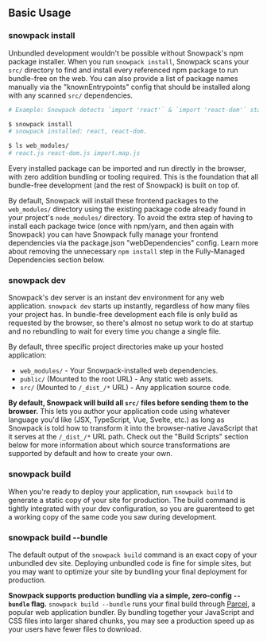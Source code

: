 ## Basic Usage

### snowpack install

Unbundled development wouldn't be possible without Snowpack's npm package installer. When you run `snowpack install`, Snowpack scans your `src/` directory to find and install every referenced npm package to run bundle-free on the web. You can also provide a list of package names manually via the "knownEntrypoints" config that should be installed along with any scanned `src/` dependencies.

``` bash
# Example: Snowpack detects `import 'react'` & `import 'react-dom'` statements in your "src/" code.

$ snowpack install
# snowpack installed: react, react-dom.

$ ls web_modules/
# react.js react-dom.js import.map.js
```

Every installed package can be imported and run directly in the browser, with zero addition bundling or tooling required. This is the foundation that all bundle-free development (and the rest of Snowpack) is built on top of.

By default, Snowpack will install these frontend packages to the `web_modules/` directory using the existing package code already found in your project's `node_modules/` directory. To avoid the extra step of having to install each package twice (once with npm/yarn, and then again with Snowpack) you can have Snowpack fully manage your frontend dependencies via the package.json "webDependencies" config. Learn more about removing the unnecessary `npm install` step in the Fully-Managed Dependencies section below.


### snowpack dev

Snowpack's dev server is an instant dev environment for any web application. `snowpack dev` starts up instantly, regardless of how many files your project has. In bundle-free development each file is only build as requested by the browser, so there's almost no setup work to do at startup and no rebundling to wait for every time you change a single file. 

By default, three specific project directories make up your hosted application:

- `web_modules/` - Your Snowpack-installed web dependencies.
- `public/` (Mounted to the root URL) - Any static web assets.
- `src/` (Mounted to `/_dist_/*` URL)  - Any application source code.

**By default, Snowpack will build all `src/` files before sending them to the browser.** This lets you author your application code using whatever language you'd like (JSX, TypeScript, Vue, Svelte, etc.) as long as Snowpack is told how to transform it into the browser-native JavaScript that it serves at the `/_dist_/*` URL path.  Check out the "Build Scripts" section below for more information about which source transformations are supported by default and how to create your own.

### snowpack build

When you're ready to deploy your application, run `snowpack build` to generate a static copy of your site for production. The build command is tightly integrated with your dev configuration, so you are guarenteed to get a working copy of the same code you saw during development.

### snowpack build --bundle

The default output of the `snowpack build` command is an exact copy of your unbundled dev site. Deploying unbundled code is fine for simple sites, but you may want to optimize your site by bundling your final deployment for production. 

**Snowpack supports production bundling via a simple, zero-config `--bundle` flag.** `snowpack build --bundle` runs your final build through [Parcel](https://parceljs.org/), a popular web application bundler. By bundling together your JavaScript and CSS files into larger shared chunks, you may see a production speed up as your users have fewer files to download. 
